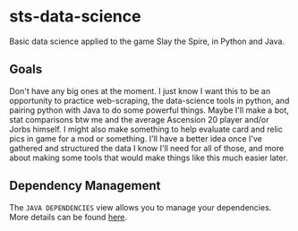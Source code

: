 # sts-data-science

Basic data science applied to the game Slay the Spire, in Python and Java.

## Goals

Don't have any big ones at the moment. I just know I want this to be an opportunity to practice web-scraping, the data-science tools in python, and pairing python with Java to do some powerful things. Maybe I'll make a bot, stat comparisons btw me and the average Ascension 20 player and/or Jorbs himself. I might also make something to help evaluate card and relic pics in game for a mod or something. I'll have a better idea once I've gathered and structured the data I know I'll need for all of those, and more about making some tools that would make things like this much easier later.

## Dependency Management

The `JAVA DEPENDENCIES` view allows you to manage your dependencies. More details can be found [here](https://github.com/microsoft/vscode-java-pack/blob/master/release-notes/v0.9.0.md#work-with-jar-files-directly).
